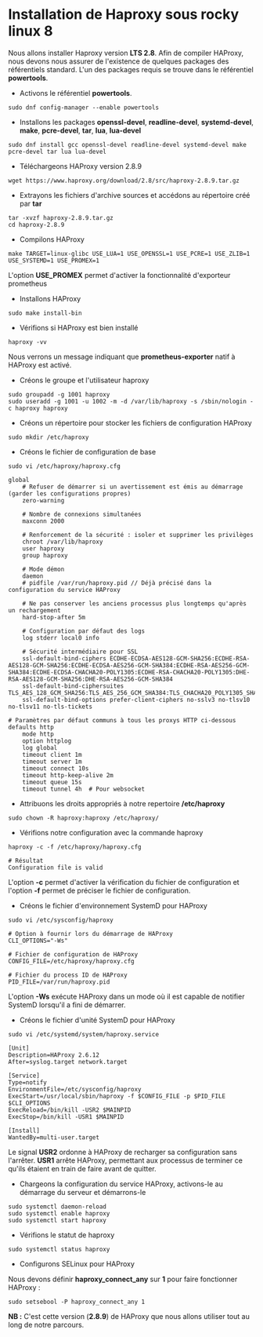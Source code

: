 # Installation de Haproxy sous rocky linux 8

Nous allons installer Haproxy version **LTS 2.8**. Afin de compiler HAProxy, nous devons nous assurer de l'existence de quelques packages des référentiels standard. L'un des packages requis se trouve dans le référentiel **powertools**. 

- Activons le référentiel **powertools**.

```
sudo dnf config-manager --enable powertools
```

- Installons les packages **openssl-devel**, **readline-devel**, **systemd-devel**, **make**, **pcre-devel**, **tar**, **lua**, **lua-devel**

```
sudo dnf install gcc openssl-devel readline-devel systemd-devel make pcre-devel tar lua lua-devel
```

- Téléchargeons HAProxy version 2.8.9

```
wget https://www.haproxy.org/download/2.8/src/haproxy-2.8.9.tar.gz
```

- Extrayons les fichiers d'archive sources et accédons au répertoire créé par **tar**

```
tar -xvzf haproxy-2.8.9.tar.gz
cd haproxy-2.8.9
```

- Compilons HAProxy

```
make TARGET=linux-glibc USE_LUA=1 USE_OPENSSL=1 USE_PCRE=1 USE_ZLIB=1 USE_SYSTEMD=1 USE_PROMEX=1
```

L'option **USE_PROMEX** permet d'activer la fonctionnalité d'exporteur prometheus

- Installons HAProxy

```
sudo make install-bin
```

- Vérifions si HAProxy est bien installé

```
haproxy -vv
```

Nous verrons un message indiquant que **prometheus-exporter** natif à HAProxy est activé.

- Créons le groupe et l'utilisateur haproxy

```
sudo groupadd -g 1001 haproxy
sudo useradd -g 1001 -u 1002 -m -d /var/lib/haproxy -s /sbin/nologin -c haproxy haproxy
```

- Créons un répertoire pour stocker les fichiers de configuration HAProxy

```
sudo mkdir /etc/haproxy
```

- Créons le fichier de configuration de base

```
sudo vi /etc/haproxy/haproxy.cfg
```

```
global
	# Refuser de démarrer si un avertissement est émis au démarrage (garder les configurations propres)
	zero-warning

    # Nombre de connexions simultanées
    maxconn 2000

	# Renforcement de la sécurité : isoler et supprimer les privilèges
	chroot /var/lib/haproxy
	user haproxy
	group haproxy

	# Mode démon
	daemon
	# pidfile /var/run/haproxy.pid // Déjà précisé dans la configuration du service HAProxy

	# Ne pas conserver les anciens processus plus longtemps qu'après un rechargement
	hard-stop-after 5m
    
	# Configuration par défaut des logs
	log stderr local0 info

	# Sécurité intermédiaire pour SSL
	ssl-default-bind-ciphers ECDHE-ECDSA-AES128-GCM-SHA256:ECDHE-RSA-AES128-GCM-SHA256:ECDHE-ECDSA-AES256-GCM-SHA384:ECDHE-RSA-AES256-GCM-SHA384:ECDHE-ECDSA-CHACHA20-POLY1305:ECDHE-RSA-CHACHA20-POLY1305:DHE-RSA-AES128-GCM-SHA256:DHE-RSA-AES256-GCM-SHA384
	ssl-default-bind-ciphersuites TLS_AES_128_GCM_SHA256:TLS_AES_256_GCM_SHA384:TLS_CHACHA20_POLY1305_SHA256
	ssl-default-bind-options prefer-client-ciphers no-sslv3 no-tlsv10 no-tlsv11 no-tls-tickets

# Paramètres par défaut communs à tous les proxys HTTP ci-dessous
defaults http
	mode http
	option httplog
	log global
	timeout client 1m
	timeout server 1m
	timeout connect 10s
	timeout http-keep-alive 2m
	timeout queue 15s
	timeout tunnel 4h  # Pour websocket  
```

- Attribuons les droits appropriés à notre repertoire **/etc/haproxy**

```
sudo chown -R haproxy:haproxy /etc/haproxy/
```

- Vérifions notre configuration avec la commande haproxy

```
haproxy -c -f /etc/haproxy/haproxy.cfg
```

```
# Résultat
Configuration file is valid
```

L'option **-c** permet d'activer la vérification du fichier de configuration et l'option **-f** permet de préciser le fichier de configuration.

- Créons le fichier d'environnement SystemD pour HAProxy

```
sudo vi /etc/sysconfig/haproxy
```

```
# Option à fournir lors du démarrage de HAProxy
CLI_OPTIONS="-Ws"

# Fichier de configuration de HAProxy
CONFIG_FILE=/etc/haproxy/haproxy.cfg

# Fichier du process ID de HAProxy
PID_FILE=/var/run/haproxy.pid
```

L'option **-Ws** exécute HAProxy dans un mode où il est capable de notifier SystemD lorsqu'il a fini de démarrer.

- Créons le fichier d'unité SystemD pour HAProxy

```
sudo vi /etc/systemd/system/haproxy.service
```

```
[Unit]
Description=HAProxy 2.6.12
After=syslog.target network.target

[Service]
Type=notify
EnvironmentFile=/etc/sysconfig/haproxy
ExecStart=/usr/local/sbin/haproxy -f $CONFIG_FILE -p $PID_FILE $CLI_OPTIONS
ExecReload=/bin/kill -USR2 $MAINPID
ExecStop=/bin/kill -USR1 $MAINPID

[Install]
WantedBy=multi-user.target
```

Le signal **USR2** ordonne à HAProxy de recharger sa configuration sans l'arrêter. **USR1** arrête HAProxy, permettant aux processus de terminer ce qu'ils étaient en train de faire avant de quitter.

- Chargeons la configuration du service HAProxy, activons-le au démarrage du serveur et démarrons-le

```
sudo systemctl daemon-reload
sudo systemctl enable haproxy
sudo systemctl start haproxy
```

- Vérifions le statut de haproxy

```
sudo systemctl status haproxy
```

- Configurons SELinux pour HAProxy

Nous devons définir **haproxy_connect_any** sur **1** pour faire fonctionner HAProxy :
```
sudo setsebool -P haproxy_connect_any 1
```

**NB :** C'est cette version (**2.8.9**) de HAProxy que nous allons utiliser tout au long de notre parcours.